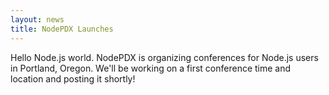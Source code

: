 ```yaml
---
layout: news
title: NodePDX Launches
---
```

Hello Node.js world. NodePDX is organizing conferences for Node.js users in Portland, Oregon. We'll be working on a first conference time and location and posting it shortly!

